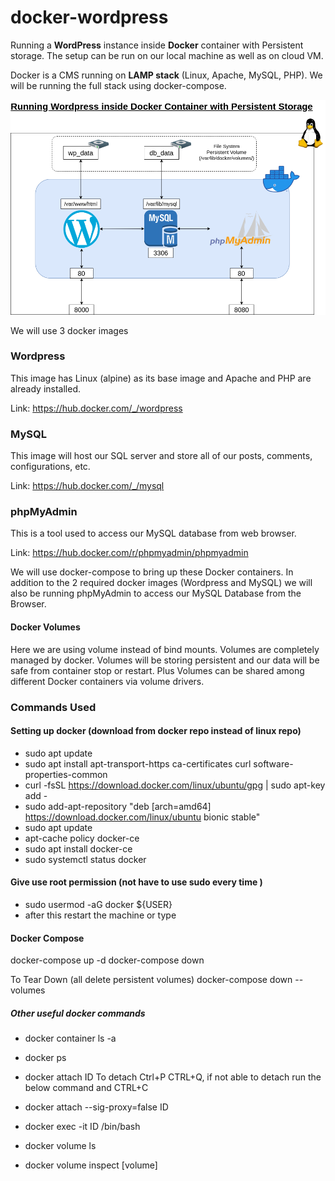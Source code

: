 # docker-wordpress
Running a **WordPress** instance inside **Docker** container with Persistent storage. The setup can be run on our local machine as well as on cloud VM.

Docker is a CMS running on **LAMP stack** (Linux, Apache, MySQL, PHP). We will be running the full stack using docker-compose.

![alt text](https://github.com/samteck/docker-wordpress/blob/main/wordpress-docker.png)

We will use 3 docker images

### Wordpress
This image has Linux (alpine) as its base image and Apache and PHP are already installed.

Link: https://hub.docker.com/_/wordpress

### MySQL
This image will host our SQL server and store all of our posts, comments, configurations, etc.

Link: https://hub.docker.com/_/mysql

### phpMyAdmin
This is a tool used to access our MySQL database from web browser.

Link: https://hub.docker.com/r/phpmyadmin/phpmyadmin


We will use docker-compose to bring up these Docker containers. In addition to the 2 required docker images (Wordpress and MySQL) we will also be running phpMyAdmin to access our MySQL Database from the Browser.


#### Docker Volumes
Here we are using volume instead of bind mounts. Volumes are completely managed by docker. Volumes will be storing persistent and our data will be safe from container stop or restart. Plus Volumes can be shared among different Docker containers via volume drivers.

### Commands Used

#### Setting up docker (download from docker repo instead of linux repo)
- sudo apt update
- sudo apt install apt-transport-https ca-certificates curl software-properties-common
- curl -fsSL https://download.docker.com/linux/ubuntu/gpg | sudo apt-key add -
- sudo add-apt-repository "deb [arch=amd64] https://download.docker.com/linux/ubuntu bionic stable"
- sudo apt update
- apt-cache policy docker-ce
- sudo apt install docker-ce
- sudo systemctl status docker


#### Give use root permission (not have to use sudo every time )
- sudo usermod -aG docker ${USER}
- after this restart the machine or type 

#### Docker Compose

docker-compose up -d
docker-compose down

To Tear Down (all delete persistent volumes)
docker-compose down --volumes


##### Other useful docker commands

- docker container ls -a
- docker ps
- docker attach ID
To detach Ctrl+P CTRL+Q, if not able to detach run the below command and CTRL+C
- docker attach --sig-proxy=false ID
- docker exec -it ID /bin/bash

- docker volume ls
- docker volume inspect [volume]